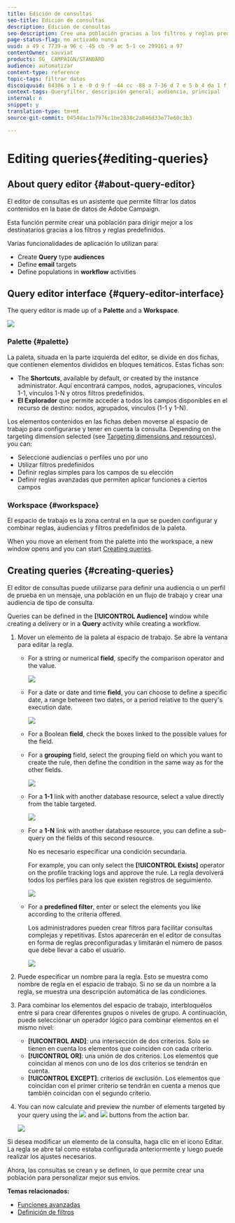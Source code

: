 ```yaml
---
title: Edición de consultas
seo-title: Edición de consultas
description: Edición de consultas
seo-description: Cree una población gracias a los filtros y reglas predefinidos.
page-status-flag: no activado nunca
uuid: a 49 c 7739-a 96 c -45 cb -9 ac 5-1 ce 299161 a 97
contentOwner: sauviat
products: SG_ CAMPAIGN/STANDARD
audience: automatizar
content-type: reference
topic-tags: filtrar datos
discoiquuid: 84306 a 1 e -0 d 9 f -44 cc -88 a 7-36 d 7 e 5 b 4 da 1 f
context-tags: Queryfilter, descripción general; audiencia, principal
internal: n
snippet: y
translation-type: tm+mt
source-git-commit: 0454dac1a7976c1be2838c2a846d33e77e60c3b3

---
```



# Editing queries{#editing-queries}

## About query editor {#about-query-editor}

El editor de consultas es un asistente que permite filtrar los datos contenidos en la base de datos de Adobe Campaign.

Esta función permite crear una población para dirigir mejor a los destinatarios gracias a los filtros y reglas predefinidos.

Varias funcionalidades de aplicación lo utilizan para:

* Create **Query** type **audiences**
* Define **email** targets
* Define populations in **workflow** activities

## Query editor interface {#query-editor-interface}

The query editor is made up of a **Palette** and a **Workspace**.

![](assets/query_editor_overview.png)

### Palette {#palette}

La paleta, situada en la parte izquierda del editor, se divide en dos fichas, que contienen elementos divididos en bloques temáticos. Estas fichas son:

* The **Shortcuts**, available by default, or created by the instance administrator. Aquí encontrará campos, nodos, agrupaciones, vínculos 1-1, vínculos 1-N y otros filtros predefinidos.
* **El Explorador** que permite acceder a todos los campos disponibles en el recurso de destino: nodos, agrupados, vínculos (1-1 y 1-N).

Los elementos contenidos en las fichas deben moverse al espacio de trabajo para configurarse y tener en cuenta la consulta. Depending on the targeting dimension selected (see [Targeting dimensions and resources](../../automating/using/query.md#targeting-dimensions-and-resources)), you can:

* Seleccione audiencias o perfiles uno por uno
* Utilizar filtros predefinidos
* Definir reglas simples para los campos de su elección
* Definir reglas avanzadas que permiten aplicar funciones a ciertos campos

### Workspace {#workspace}

El espacio de trabajo es la zona central en la que se pueden configurar y combinar reglas, audiencias y filtros predefinidos de la paleta.

When you move an element from the palette into the workspace, a new window opens and you can start [Creating queries](../../automating/using/editing-queries.md#creating-queries).

## Creating queries {#creating-queries}

El editor de consultas puede utilizarse para definir una audiencia o un perfil de prueba en un mensaje, una población en un flujo de trabajo y crear una audiencia de tipo de consulta.

Queries can be defined in the **[!UICONTROL Audience]** window while creating a delivery or in a **Query** activity while creating a workflow.

1. Mover un elemento de la paleta al espacio de trabajo. Se abre la ventana para editar la regla.

   * For a string or numerical **field**, specify the comparison operator and the value.

      ![](assets/query_editor_audience_definition2.png)

   * For a date or date and time **field**, you can choose to define a specific date, a range between two dates, or a period relative to the query's execution date.

      ![](assets/query_editor_date_field.png)

   * For a Boolean **field**, check the boxes linked to the possible values for the field.
   * For a **grouping** field, select the grouping field on which you want to create the rule, then define the condition in the same way as for the other fields.

      ![](assets/query_editor_audience_definition4.png)

   * For a **1-1** link with another database resource, select a value directly from the table targeted.

      ![](assets/query_editor_audience_definition5.png)

   * For a **1-N** link with another database resource, you can define a sub-query on the fields of this second resource.

      No es necesario especificar una condición secundaria.

      For example, you can only select the **[!UICONTROL Exists]** operator on the profile tracking logs and approve the rule. La regla devolverá todos los perfiles para los que existen registros de seguimiento.

      ![](assets/query_editor_audience_definition6.png)

   * For a **predefined filter**, enter or select the elements you like according to the criteria offered.

      Los administradores pueden crear filtros para facilitar consultas complejas y repetitivas. Estos aparecerán en el editor de consultas en forma de reglas preconfiguradas y limitarán el número de pasos que debe llevar a cabo el usuario.

      ![](assets/query-editor_filter_email-audience_filter.png)

1. Puede especificar un nombre para la regla. Esto se muestra como nombre de regla en el espacio de trabajo. Si no se da un nombre a la regla, se muestra una descripción automática de las condiciones.
1. Para combinar los elementos del espacio de trabajo, interbloquélos entre sí para crear diferentes grupos o niveles de grupo. A continuación, puede seleccionar un operador lógico para combinar elementos en el mismo nivel:

   * **[!UICONTROL AND]**: una intersección de dos criterios. Solo se tienen en cuenta los elementos que coinciden con cada criterio.
   * **[!UICONTROL OR]**: una unión de dos criterios. Los elementos que coincidan al menos con uno de los dos criterios se tendrán en cuenta.
   * **[!UICONTROL EXCEPT]**: criterios de exclusión. Los elementos que coincidan con el primer criterio se tendrán en cuenta a menos que también coincidan con el segundo criterio.

1. You can now calculate and preview the number of elements targeted by your query using the ![](assets/count.png) and ![](assets/preview.png) buttons from the action bar.

   ![](assets/query_editor_combining_rules.png)

Si desea modificar un elemento de la consulta, haga clic en el icono Editar. La regla se abre tal como estaba configurada anteriormente y luego puede realizar los ajustes necesarios.

Ahora, las consultas se crean y se definen, lo que permite crear una población para personalizar mejor sus envíos.

**Temas relacionados:**

* [Funciones avanzadas](../../automating/using/advanced-expression-editing.md)
* [Definición de filtros](../../developing/using/configuring-filter-definition.md)

